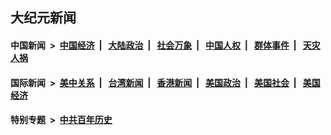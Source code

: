 ## 大纪元新闻

#### 中国新闻 &nbsp;>&nbsp; [中国经济](indexes/ncid283/README.md?07121645) &nbsp;| &nbsp; [大陆政治](indexes/ncid277/README.md?07121645) &nbsp;| &nbsp; [社会万象](indexes/ncid282/README.md?07121645) &nbsp;| &nbsp; [中国人权](indexes/ncid278/README.md?07121645) &nbsp;| &nbsp; [群体事件](indexes/ncid279/README.md?07121645) &nbsp;| &nbsp; [天灾人祸](indexes/ncid280/README.md?07121645)

#### 国际新闻 &nbsp;>&nbsp; [美中关系](indexes/nf1412576/README.md?07121645) &nbsp;| &nbsp; [台湾新闻](indexes/ncid1349361/README.md?07121645) &nbsp;| &nbsp; [香港新闻](indexes/ncid1349362/README.md?07121645) &nbsp;| &nbsp; [美国政治](indexes/ncid1078159/README.md?07121645) &nbsp;| &nbsp; [美国社会](indexes/ncid1078160/README.md?07121645) &nbsp;| &nbsp; [美国经济](indexes/ncid1078158/README.md?07121645)

#### 特别专题 &nbsp;>&nbsp; [中共百年历史](https://github.com/easy2view/epoch-special/blob/master/README.md?07121645)  
